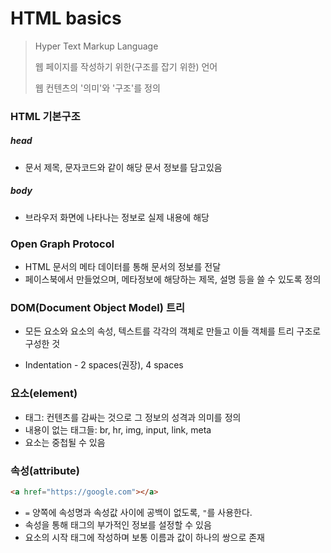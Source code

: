# HTML basics

> Hyper Text Markup Language
>
> 웹 페이지를 작성하기 위한(구조를 잡기 위한) 언어
>
> 웹 컨텐츠의 '의미'와 '구조'를 정의



### HTML 기본구조

##### head

- 문서 제목, 문자코드와 같이 해당 문서 정보를 담고있음

##### body

- 브라우저 화면에 나타나는 정보로 실제 내용에 해당



### Open Graph Protocol

- HTML 문서의 메타 데이터를 통해 문서의 정보를 전달
- 페이스북에서 만들었으며, 메타정보에 해당하는 제목, 설명 등을 쓸 수 있도록 정의



### DOM(Document Object Model) 트리

- 모든 요소와 요소의 속성, 텍스트를 각각의 객체로 만들고 이들 객체를 트리 구조로 구성한 것

- Indentation - 2 spaces(권장), 4 spaces



### 요소(element)

- 태그: 컨텐츠를 감싸는 것으로 그 정보의 성격과 의미를 정의
- 내용이 없는 태그들: br, hr, img, input, link, meta
- 요소는 중첩될 수 있음



### 속성(attribute)

```html
<a href="https://google.com"></a>
```

- `=` 양쪽에 속성명과 속성값 사이에 공백이 없도록, `"`를 사용한다.
- 속성을 통해 태그의 부가적인 정보를 설정할 수 있음
- 요소의 시작 태그에 작성하며 보통 이름과 값이 하나의 쌍으로 존재

